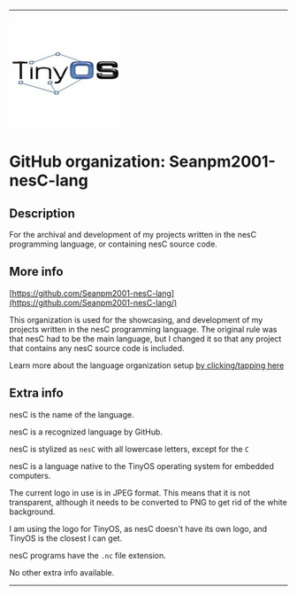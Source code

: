 
***

<!--
<details open><summary><p>Click/tap here to expand/collapse the full resolution (vector) logo for this project</p></summary>

![ failed to load. The file may be missing or corrupt. Check the file path for errors first.](/AdditionalInfo/2/Seanpm2001-nesC-lang-lang/ML_logo.svg)

</details>

<details><summary><p>Click/tap here to expand/collapse the non-vector (raster) logo for this project</p></summary>
!-->

![TinyOS_Logo.jpeg failed to load. The file may be missing or corrupt. Check the file path for errors first.](/AdditionalInfo/2/Seanpm2001-nesC-lang/TinyOS_Logo.jpeg)

<!--
</details>
!-->

# GitHub organization: Seanpm2001-nesC-lang

## Description

For the archival and development of my projects written in the nesC programming language, or containing nesC source code.

## More info

[https://github.com/Seanpm2001-nesC-lang](https://github.com/Seanpm2001-nesC-lang/)

This organization is used for the showcasing, and development of my projects written in the nesC programming language. The original rule was that nesC had to be the main language, but I changed it so that any project that contains any nesC source code is included.

Learn more about the language organization setup [by clicking/tapping here](/AdditionalInfo/LanguageOrgs/README.md)

## Extra info

nesC is the name of the language.

nesC is a recognized language by GitHub.

nesC is stylized as `nesC` with all lowercase letters, except for the `C`

nesC is a language native to the TinyOS operating system for embedded computers.

The current logo in use is in JPEG format. This means that it is not transparent, although it needs to be converted to PNG to get rid of the white background.

I am using the logo for TinyOS, as nesC doesn't have its own logo, and TinyOS is the closest I can get.

nesC programs have the `.nc` file extension.

<!-- I currently cannot figure out what file extension nesC programs use. !-->

<!-- The logo currently in use is in GIF format, but is not animated.!-->

<!--I don't know what nesC-lang stands for, in the sense of programming languages. !-->

No other extra info available.

***
